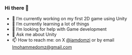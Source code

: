 ### Hi there 👋


- 🔭 I’m currently working on my first 2D game using Unity
- 🌱 I’m currently learning a lot of things
- 🤔 I’m looking for help with Game development
- 💬 Ask me about Unity
- 📫 How to reach me: on X <a href="https://twitter.com/iamdomzi">@iamdomzi</a> or by email <a href="Mailto:Imohammedomz@gmail.com">Imohammedomz@gmail.com</a>
